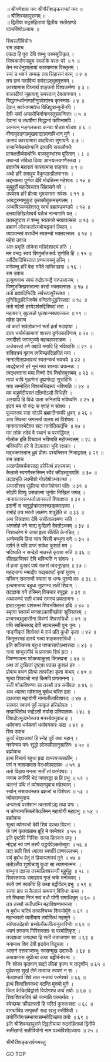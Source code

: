
  
॥ श्रीगणेशाय नमः श्रीगौरीशङ्कराभ्यां नमः ॥  
॥ श्रीशिवमहापुराणम् ॥  
॥ द्वितीया रुद्रसंहितायां द्वितीयः सतीखण्डे  
पञ्चविंशोऽध्यायः ॥  
  
शिवसतीवियोगः  
राम उवाच  
एकदा हि पुरा देवि शम्भुः परमसूतिकृत् ।  
विश्वकर्माणमाहूय स्वलोके परतः परे ॥ १ ॥  
तेन स्वधेनुशालायां कारयामास विस्तृतम् ।  
रम्यं च भवनं सम्यक् तत्र सिंहासनं वरम् ॥ २ ॥  
तत्र छत्रं महादिव्यं सर्वदाऽद्‌भुतमुत्तमम् ।  
कारयामास विघ्नार्थं शङ्‌करो विश्वकर्मणा ॥ ३ ॥  
शक्रादीनां जुहावाशु समस्तान् देवतागणान् ।  
सिद्धगन्धर्वनागादीनुपदेशांश्च कृत्स्नशः ॥ ४ ॥  
देवान् सर्वानागमांश्च विधिपुत्रान्मुनीनपि ।  
देवीः सर्वा अप्सरोभिर्नानावस्तुसमन्विताः ॥ ५ ॥  
देवानां च तथर्षीणां सिद्धानां फणिनामपि ।  
आनयन् मङ्‌गलकराः कन्याः षोडश षोडश ॥ ६ ॥  
वीणामृदङ्‌गप्रमुखवाद्यान्नानाविधान् मुने ।  
उत्सवं कारयामास वादयित्वा सुगायनैः ॥ ७ ॥  
राजाभिषेकयोग्यानि द्रव्याणि सकलौषधैः  
प्रत्यक्षतीर्थपाथोभिः पञ्चकुम्भांश्च पूरितान् । ८ ॥  
तथान्यां संविधा दिव्या आनयत्स्वगणैस्तदा ।  
ब्रह्मघोषं महारावं कारयामास शङ्‌करः ॥ ९ ॥  
अथो हरिं समाहूय वैकुण्ठात्प्रीतमानसः ।  
तद्‌भक्त्या पूर्णया देवि मोदतिस्म महेश्वरः ॥ १० ॥  
सुमुहूर्ते महादेवस्तत्र सिंहासने वरे ।  
उपवेश्य हरिं प्रीत्या भूषयामास सर्वशः ॥ ११ ॥  
आबद्धरम्यमुकुटं कृतकौतुकमङ्‌गलम् ।  
अभ्यषिञ्चन्महेशस्तु स्वयं ब्रह्माण्डमण्डपे ॥ १२ ॥  
दत्तवान्निखिलैश्वर्यं यन्नैजं नान्यगामि यत् ।  
ततस्तुष्टाव तं शम्भुः स्वतन्त्रो भक्तवत्सलः ॥ १३ ॥  
ब्रह्माणं लोककर्तारमवोचद्वचनं त्विदम् ।  
व्यापयन्स्वं वराधीनं स्वतन्त्रो भक्तवत्सलः ॥ १४ ॥  
महेश उवाच  
अतः प्रभृति लोकेश मन्निदेशादयं हरिः ।  
मम वन्द्यः स्वयं विष्णुर्जातःसर्वः शृणोति हि ॥ १५ ॥  
सर्वैर्देवादिभिस्तात प्रणमत्वममुं हरिम् ।  
वर्णयन्तु हरिं वेदा ममैते मामिवाज्ञया ॥ १६ ।  
राम उवाच  
इत्युक्त्वाथ स्वयं रुद्रोऽनमद्वै गरुडध्वजम् ।  
विष्णुभक्तिप्रसन्नात्मा वरदो भक्तवत्सलः ॥ १७ ॥  
ततो ब्रह्मादिभिर्देवैः सर्वरूपसुरैस्तथा ।  
मुनिसिद्धादिभिश्चैवं वन्दितोभूद्धरिस्तदा ॥ १८ ॥  
ततो महेशो हरयेऽशंसद्दिविषदां तदा ।  
महावरान् सुप्रसन्नो धृतवान्भक्तवत्सलः ॥ १९ ॥  
महेश उवाच  
त्वं कर्ता सर्वलोकानां भर्ता हर्ता मदाज्ञया ।  
दाता धर्मार्थकामानां शास्ता दुर्णयकारिणाम् ॥ २० ॥  
जगदीशो जगत्पूज्यो महाबलपराक्रमः ।  
अजेयस्त्वं रणे क्वापि ममापि हि भविष्यसि ॥ २१ ॥  
शक्तित्रयं गृहाण त्वमिच्छादिप्रापितं मया ।  
नानालीलाप्रभावत्वं स्वतन्त्रत्वं भवत्रये ॥ २२ ॥  
त्वद्द्वेष्टारो हरे नूनं मया शास्याः प्रयत्नतः ।  
त्वद्‌भक्तानां मया विष्णो देयं निर्वाणमुत्तमम् ॥ २३ ॥  
मायां चापि गृहाणेमां दुष्प्रणोद्यां सुरादिभिः ।  
यया सम्मोहितं विश्वमचिद्‌रूपं भविष्यति ॥ २४ ॥  
मम बाहुर्मदीयस्तं दक्षिणोऽसौ विधिर्हरे ।  
अस्यापि हि विधेः पाता जनितापि भविष्यसि ॥ २५ ॥  
हृदयं मम यो रुद्रः स एवाहं न संशयः ।  
पूज्यस्तव सदा सोऽपि ब्रह्मादीनामपि ध्रुवम् ॥ २६ ॥  
अत्र स्थित्वा जगत्सर्वं पालय त्वं विशेषतः ।  
नानावतारभेदैश्च सदा नानोतिकर्तृभिः ॥ २७ ॥  
मम लोके तदेवं वै स्थानं च परमर्द्धिमत् ।  
गोलोक इति विख्यातं भविष्यति महोज्ज्वलम् ॥ २८ ॥  
भविष्यन्ति हरे ये तेऽवतारा भुवि रक्षकाः ।  
मद्‌भक्तास्तान् ध्रुवं प्रीताः पश्यन्तिस्म निजाद्वरात् ॥ २९ ॥  
राम उवाच  
अखण्डैश्वर्यमासाद्य हरेरित्थं हरःस्वयम् ।  
कैलासे स्वगणैस्तस्मिन् स्वैरं क्रीडत्युमापतिः ॥ ३० ॥  
तदाप्रभृति लक्ष्मीशो गोपवेषोऽभवत्तथा ।  
अयासीत्तत्र सुप्रीत्या गोपगोपोगवां पतिः ॥ ३१ ॥  
सोऽपि विष्णुः प्रसन्नात्मा जुगोप निखिलं जगत् ।  
नानावतारसन्धर्ताऽवनकर्ता शिवाज्ञया ॥ ३२ ॥  
इदानीं स चतुर्द्धात्रावातरच्छङ्‌कराज्ञया ।  
रामोहं तत्र भरतो लक्ष्मणः शत्रुहेति च ॥ ३३ ॥  
अथ पित्राज्ञया देवि ससीतालक्ष्मणः सति ।  
आगतोहं वने चाद्य दुःखितौ दैवतोऽभवम् ॥ ३४ ॥  
निशाचरेण मे जाया हृता सीतेति केनचित् ।  
अन्वेष्यामि प्रियां चात्र विरही बन्धुना वने ॥ ३५ ॥  
दर्शनं ते यदि प्राप्तं सर्वथा कुशलं मम ।  
भविष्यति न सन्देहो मातस्ते कृपया सति ॥ ३६ ॥  
सीताप्राप्तिवरं देवि भविष्यति न संशयः ।  
तं हत्वा दुःखदं पापं राक्षसं त्वदनुग्रहात् ॥ ३७ ॥  
महद्‌भाग्यं ममाद्यैव यद्यकार्ष्टां कृपां युवाम् ।  
यस्मिन् सकरुणौ स्यातां स धन्यः पुरुषो वरः ॥ ३८ ॥  
इत्थमाभाष्य बहुधा सुप्रणम्य सतीं शिवाम् ।  
तदाज्ञया वने तस्मिन् विचचार रघूद्वहः ॥ ३९ ॥  
अथाकर्ण्य सती वाक्यं रामस्य प्रयतात्मनः ।  
हृष्टाऽभूत्सा प्रशंसन्तं शिवभक्तिरतं हृदि ॥ ४० ॥  
स्मृत्वा स्वकर्म मनसाऽकार्षीच्छोकं सुविस्तरम् ।  
प्रत्यगच्छदुदासीना विवर्णा शिवसन्निधौ ॥ ४१ ॥  
पथि साचिन्तयद् देवी सञ्चलन्ती पुनः पुनः ।  
नाङ्‌गीकृतं शिवोक्तं मे रामं प्रति कुधीः कृता ॥ ४२ ॥  
किमुत्तरमहं दास्ये गत्वा शङ्‌करसन्निधौ ।  
इति सञ्चिन्त्य बहुधा पश्चात्तापोऽभवत्तदा ॥ ४३ ॥  
गत्वा शम्भुसमीपं च प्रणनाम शिवं हृदा ।  
विषण्णवदना शोकव्याकुला विगतप्रभा ॥ ४४ ॥  
अथ तां दुःखितां दृष्ट्वा पप्रच्छ कुशलं हरः ।  
प्रोवाच वचनं प्रीत्या तत्परीक्षा कृता कथम् ॥ ४५ ॥  
श्रुत्वा शिववचो नाहं किमपि प्रणतानना ।  
सती शोकविषण्णा सा तस्थौ तत्र समीपतः ॥ ४६ ॥  
अथ ध्यात्वा महेशस्तु बुबोध चरितं हृदा ।  
दक्षजाया महायोगी नानालीलाविशारदः ॥ ४७ ॥  
सस्मार स्वपणं पूर्वं यत्कृतं हरिकोपतः ।  
तत्प्रार्थितोथ रुद्रोऽसौ मर्यादा प्रतिपालकः ॥ ४८ ॥  
विषादोऽभूत्प्रभोस्तत्र मनस्येवमुवाच ह ।  
धर्मवक्ता धर्मकर्त्ता धर्मावनकरः सदा ॥ ४९ ॥  
शिव उवाच  
कुर्यां चेद्दक्षजायां हि स्नेहं पूर्वं यथा महान् ।  
नश्येन्मम पणः शुद्धो लोकलीलानुसारिणः ॥ ५० ॥  
ब्रह्मोवाच  
इत्थं विचार्य बहुधा हृदा तामत्यजत्सतीम् ।  
पणं न नाशयामास वेदधर्मप्रपालकः ॥ ५१ ॥  
ततो विहाय मनसा सतीं तां परमेश्वरः ।  
जगाम स्वगिरिं भेदं जगावद्धा स हि प्रभुः ॥ ५२ ॥  
चलन्तं पथि तं व्योमवाण्युवाच महेश्वरम् ।  
सर्वान् संश्रावयंस्तत्र दक्षजां च विशेषतः ॥ ५३ ॥  
व्योमवाण्युवाच  
धन्यस्त्वं परमेशान त्वत्समोऽद्य तथा पणः ।  
न कोप्यन्यस्त्रिलोकेऽस्मिन् महायोगी महाप्रभुः ॥ ५४ ॥  
ब्रह्मोवाच  
श्रुत्वा व्योमवचो देवी शिवं पप्रच्छ विप्रभा ।  
कं पणं कृतवान्नाथ ब्रूहि मे परमेश्वर ॥ ५५ ॥  
इति पृष्टोपि गिरिशः सत्या हितकरः प्रभुः ।  
नोद्वाहं स्वं पणं तस्यै यद्धर्यग्रेऽकरोत्पुरा ॥ ५६ ॥  
तदा सती शिवं ध्यात्वा स्वपतिं प्राणवल्लभम् ।  
सर्वं बुबोध हेतुं तं प्रियत्यागमयं मुने ॥ ५७ ॥  
ततोऽतीव शुशोचाशु बुध्वा सा त्यागमात्मनः ।  
शम्भुना दक्षजा तस्मान्निःश्वसन्ती मुहुर्मुहुः ॥ ५८ ॥  
शिवस्तस्याः समाज्ञाय गुप्तं चक्रे मनोभवम् ।  
सत्ये पणं स्वकीयं हि कथा बह्वीर्वदन् प्रभुः ॥ ५९ ॥  
सत्या प्राप स कैलासं कथयन् विविधाः कथा ।  
वरे स्थित्वा निजं रूपं दधौ योगी समाधिभृत् ॥ ६० ॥  
तत्र तस्थौ सतीधाम्नि महाविषण्णमानसा ।  
न बुबोध चरित्रं तत्कश्चिच्च शिवयोर्मुने ॥ ६१ ॥  
महान्कालो व्यतीयाय तयोरित्थं महामुने ।  
स्वोपात्तदेहयोः प्रभ्वोर्लोकलीलानुसारिणोः ॥ ६२ ॥  
ध्यानं तत्याज गिरिशस्ततः स परमोतिकृत् ।  
तज्ज्ञात्वा जगदम्बा हि सती तत्राजगाम सा ॥ ६३ ॥  
ननामाथ शिवं देवी हृदयेन विदूयता ।  
आसनं दत्तवाञ्शम्भुः स्वसन्मुख उदारधीः ॥ ६४ ॥  
कथयामास सुप्रीत्या कथा बह्वीर्मनोरमाः ।  
निः शोका कृतवान् सद्यो लीलां कृत्वा च तादृशीम् ॥ ६५ ॥  
पूर्ववत्सा सुखं लेभे तत्याज स्वपणं न सः ।  
नेत्याश्चर्यं शिवे तात मन्तव्यं परमेश्वरे ॥ ६६ ॥  
इत्थं शिवाशिवकथां वदन्ति मुनयो मुने ।  
किल केचिदविद्वांसो वियोगश्च कथं तयोः ॥ ६७ ॥  
शिवाशिवचरित्रं को जानाति परमार्थतः ।  
स्वेच्छया क्रीडतस्तौ हि चरितं कुरुतःसदा ॥ ६८ ॥  
वागर्थाविव सम्पृक्तौ सदा खलु सतीशिवौ ।  
तयोर्वियोगःसम्भाव्यःसम्भवेदिच्छया तयोः ॥ ६९ ॥  
इति श्रीशिवमहापुराणे द्द्वितीयायां रुद्रसंहितायां द्वितीये  
सतीखण्डे सतीवियोगो नाम पञ्चविंशोऽध्यायः ॥ २५ ॥  
  
  
श्रीगौरीशङ्करार्पणमस्तु  
  
GO TOP
